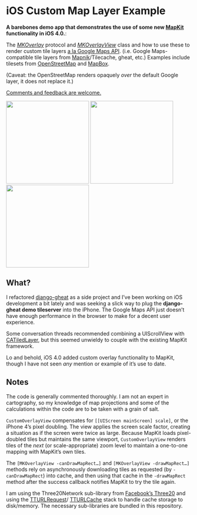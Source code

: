 # iOS Custom Map Layer Example #

**A barebones demo app that demonstrates the use of some new [MapKit][mkdoc] functionality
in iOS 4.0.**:

The *[MKOverlay][mkoverlay]* protocol and *[MKOverlayView][mkoverlayview]* class and how
to use these to render custom tile layers [a la Google Maps API][imagemaptype]. (i.e. Google
Maps-compatible tile layers from [Mapnik][mapnik]/Tilecache, gheat, etc.) Examples include tilesets from [OpenStreetMap][osm] and [MapBox][mapbox].

(Caveat: the OpenStreetMap renders opaquely *over* the default Google layer, it does not replace it.)

[mkdoc]: https://developer.apple.com/iphone/library/documentation/MapKit/Reference/MapKit_Framework_Reference/
[mkoverlay]: https://developer.apple.com/iphone/library/documentation/MapKit/Reference/MKOverlay_protocol/Reference/Reference.html
[mkoverlayview]: https://developer.apple.com/iphone/library/documentation/MapKit/Reference/MKOverlayView_class/Reference/Reference.html
[imagemaptype]: https://code.google.com/apis/maps/documentation/javascript/maptypes.html#ImageMapTypes
[mapnik]: http://mapnik.org/
[osm]: http://www.openstreetmap.org/
[mapbox]: http://mapbox.com/tiles

[Comments and feedback are welcome.](https://mike.tig.as/contact/)

<a href="https://d2p12wh0p3fo1n.cloudfront.net/files/20110330/screen1.png"><img src="https://d2p12wh0p3fo1n.cloudfront.net/files/20110330/screen1.png" width="225"/></a>&nbsp;<a href="https://d2p12wh0p3fo1n.cloudfront.net/files/20110330/screen4.png"><img src="https://d2p12wh0p3fo1n.cloudfront.net/files/20110330/screen4.png" width="225"/></a>&nbsp;<a href="https://d2p12wh0p3fo1n.cloudfront.net/files/20110330/screen3.png"><img src="https://d2p12wh0p3fo1n.cloudfront.net/files/20110330/screen3.png" width="225"/></a>

## What? ##

I refactored [django-gheat](http://github.com/mtigas/django-gheat) as a side project and I’ve
been working on iOS development a bit lately and was seeking a slick way to
plug the **django-gheat demo tileserver** into the iPhone. The Google Maps API
just doesn’t have enough performance in the browser to make for a decent user experience.

Some conversation threads recommended combining a UIScrollView with [CATiledLayer][catiledlayer],
but this seemed unwieldy to couple with the existing MapKit framework.

Lo and behold, iOS 4.0 added custom overlay functionality to MapKit, though I have not seen *any*
mention or example of it’s use to date.

[catiledlayer]: https://developer.apple.com/mac/library/documentation/GraphicsImaging/Reference/CATiledLayer_class/Introduction/Introduction.html

## Notes ##

The code is generally commented thoroughly. I am not an expert in cartography, so
my knowledge of map projections and some of the calculations within the code are to be taken
with a grain of salt.

`CustomOverlayView` compensates for `[[UIScreen mainScreen] scale]`, or the iPhone 4’s pixel doubling.
The view applies the screen scale factor, creating a situation as if the screen were twice as large.
Because MapKit loads pixel-doubled tiles but maintains the same viewport, `CustomOverlayView` renders tiles
of the *next* (or scale-appropriate) zoom level to maintain a one-to-one mapping with MapKit’s own tiles.

The `[MKOverlayView -canDrawMapRect…]` and `[MKOverlayView -drawMapRect…]` methods rely on asynchronously
downloading tiles as requested (by `-canDrawMapRect`) into cache, and then using that cache in the
`-drawMapRect` method after the success callback notifies MapKit to try the tile again. 

I am using the Three20Network sub-library from [Facebook’s Three20](http://github.com/facebook/three20) and using
the [TTURLRequest](http://github.com/facebook/three20/blob/master/src/Three20Network/Headers/TTURLRequest.h)/
[TTURLCache](http://github.com/facebook/three20/blob/master/src/Three20Network/Headers/TTURLCache.h) stack
to handle cache storage to disk/memory. The necessary sub-libraries are bundled in this repository.